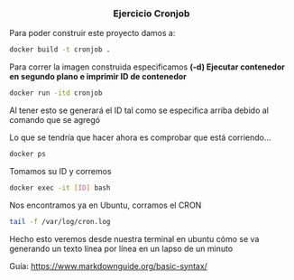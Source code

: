 ### <center>Ejercicio Cronjob </center>

Para poder construir este proyecto damos a:
```sh
docker build -t cronjob .
```
Para correr la imagen construida especificamos 
<strong>(-d) Ejecutar contenedor en segundo plano e imprimir ID de contenedor </strong>
```sh
docker run -itd cronjob
```
Al tener esto se generará el ID tal como se especifica arriba debido al comando que se agregó

Lo que se tendría que hacer ahora es comprobar que está corriendo...
```sh
docker ps
```
 Tomamos su ID y corremos
```sh
docker exec -it [ID] bash
```
Nos encontramos ya en Ubuntu, corramos el CRON
```sh
tail -f /var/log/cron.log
```
Hecho esto veremos desde nuestra terminal en ubuntu cómo se va generando un texto línea por línea en un lapso de un minuto

Guía: https://www.markdownguide.org/basic-syntax/

